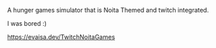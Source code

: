A hunger games simulator that is Noita Themed and twitch integrated.

I was bored :)

https://evaisa.dev/TwitchNoitaGames
